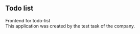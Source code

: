 ## Todo list

Frontend for todo-list  
This application was created by the test task of the company.
